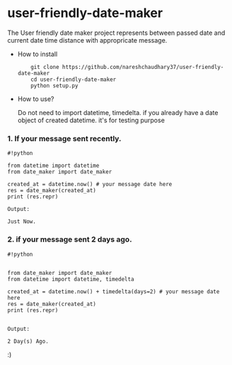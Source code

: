 # user-friendly-date-maker

The User friendly date maker project represents between passed date and current date time distance with appropricate message.

* How to install

    ```
        git clone https://github.com/nareshchaudhary37/user-friendly-date-maker
        cd user-friendly-date-maker
        python setup.py
    ```

* How to use?

    Do not need to import datetime, timedelta.
    if you already have a date object of created datetime. it's for testing purpose

### 1. If your message sent recently. ###
    
    
    #!python

    from datetime import datetime
    from date_maker import date_maker
    
    created_at = datetime.now() # your message date here
    res = date_maker(created_at)
    print (res.repr)
    
    Output:
    
    Just Now.
    

### 2. if your message sent 2 days ago. ###
    

    
    #!python


    from date_maker import date_maker
    from datetime import datetime, timedelta
    
    created_at = datetime.now() + timedelta(days=2) # your message date here
    res = date_maker(created_at)
    print (res.repr)
    

    Output:
    
    2 Day(s) Ago.
    


:)

